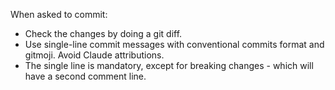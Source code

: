 When asked to commit:
- Check the changes by doing a git diff.
- Use single-line commit messages with conventional commits format and gitmoji. Avoid Claude attributions. 
- The single line is mandatory, except for breaking changes - which will have a second comment line.
